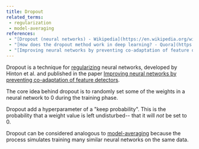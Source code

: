 ```yaml
---
title: Dropout
related_terms:
 - regularization
 - model-averaging
references:
 - "[Dropout (neural networks) - Wikipedia](https://en.wikipedia.org/wiki/Dropout_(neural_networks))"
 - "[How does the dropout method work in deep learning? - Quora](https://www.quora.com/How-does-the-dropout-method-work-in-deep-learning)"
 - "[Improving neural networks by preventing co-adaptation of feature detectors](https://arxiv.org/abs/1207.0580)"
---
```

Dropout is a technique for [regularizing](/terms/regularization)
neural networks, developed by Hinton et al. and published
in the paper [Improving neural networks by preventing co-adaptation of feature detectors](https://arxiv.org/abs/1207.0580).

The core idea behind dropout is to randomly set some of the weights
in a neural network to $0$ during the training phase.

Dropout add a hyperparameter of a "keep probability". This is
the probability that a weight value is left undisturbed--
that it will *not* be set to $0$.

Dropout can be considered analogous to [model-averaging](/terms/model-averaging) because the process simulates training
many similar neural networks on the same data.